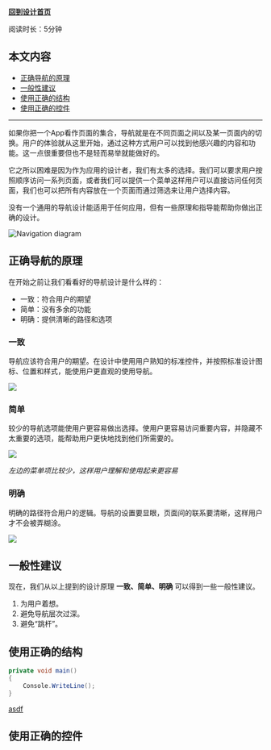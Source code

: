 **[回到设计首页](../README.md)**

阅读时长：5分钟

## 本文内容

- [正确导航的原理](#正确导航的原理)
- [一般性建议](#一般性建议)
- [使用正确的结构](#使用正确的结构)
- [使用正确的控件](#使用正确的控件)

---

如果你把一个App看作页面的集合，导航就是在不同页面之间以及某一页面内的切换。用户的体验就从这里开始，通过这种方式用户可以找到他感兴趣的内容和功能。这一点很重要但也不是轻而易举就能做好的。

它之所以困难是因为作为应用的设计者，我们有太多的选择。我们可以要求用户按照顺序访问一系列页面，或者我们可以提供一个菜单这样用户可以直接访问任何页面，我们也可以把所有内容放在一个页面而通过筛选来让用户选择内容。

没有一个通用的导航设计能适用于任何应用，但有一些原理和指导能帮助你做出正确的设计。

![Navigation diagram](https://docs.microsoft.com/zh-cn/windows/uwp/design/basics/images/navigation_diagram.png "Diagram of an app's navigation")

## 正确导航的原理

在开始之前让我们看看好的导航设计是什么样的：

- 一致：符合用户的期望
- 简单：没有多余的功能
- 明确：提供清晰的路径和选项

### 一致
导航应该符合用户的期望。在设计中使用用户熟知的标准控件，并按照标准设计图标、位置和样式，能使用户更直观的使用导航。

![](https://docs.microsoft.com/zh-cn/windows/uwp/design/basics/images/nav/nav-component-layout.png)

### 简单
较少的导航选项能使用户更容易做出选择。使用户更容易访问重要内容，并隐藏不太重要的选项，能帮助用户更快地找到他们所需要的。

![](https://docs.microsoft.com/zh-cn/windows/uwp/design/basics/images/nav/nav-simple-menus.png)

*左边的菜单项比较少，这样用户理解和使用起来更容易*

### 明确
明确的路径符合用户的逻辑。导航的设置要显眼，页面间的联系要清晰，这样用户才不会被弄糊涂。

![](https://docs.microsoft.com/zh-cn/windows/uwp/design/basics/images/nav/nav-pages.png)

## 一般性建议
现在，我们从以上提到的设计原理 **一致、简单、明确** 可以得到一些一般性建议。

1. 为用户着想。
2. 避免导航层次过深。
3. 避免“跳杆”。

## 使用正确的结构


```csharp
private void main()
{
	Console.WriteLine();
}
```

<a href="">asdf</a>

## 使用正确的控件